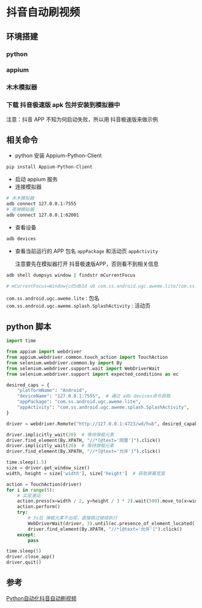 # 抖音自动刷视频

## 环境搭建
### python
### appium
### 木木模拟器 

### 下载 抖音极速版 apk 包并安装到模拟器中

注意：抖音 APP 不知为何启动失败，所以用 抖音极速版来做示例

## 相关命令

- python 安装 Appium-Python-Client

```sh
pip install Appium-Python-Client 
```

- 启动 appium 服务
- 连接模拟器

```sh
# 木木模拟器
adb connect 127.0.0.1:7555
# 夜神模拟器
adb connect 127.0.0.1:62001
```

- 查看设备

```sh
adb devices
```

- 查看当前运行的 APP 包名 `appPackage` 和活动页 `appActivity`

    注意要先在模拟器打开 抖音极速版APP，否则看不到相关信息

```sh
adb shell dumpsys window | findstr mCurrentFocus

# mCurrentFocus=Window{cd5db1d u0 com.ss.android.ugc.aweme.lite/com.ss.android.ugc.aweme.splash.SplashActivity}
```
`com.ss.android.ugc.aweme.lite` : 包名
`com.ss.android.ugc.aweme.splash.SplashActivity` : 活动页

## python 脚本

```py
import time

from appium import webdriver
from appium.webdriver.common.touch_action import TouchAction
from selenium.webdriver.common.by import By
from selenium.webdriver.support.wait import WebDriverWait
from selenium.webdriver.support import expected_conditions as ec

desired_caps = {
    "platformName": "Android",
    "deviceName": "127.0.0.1:7555",  # 通过 adb devices命令获取
    "appPackage": "com.ss.android.ugc.aweme.lite",
    "appActivity": "com.ss.android.ugc.aweme.splash.SplashActivity",
}

driver = webdriver.Remote("http://127.0.0.1:4723/wd/hub", desired_capabilities=desired_caps)

driver.implicitly_wait(20)  # 等待弹框元素
driver.find_element(By.XPATH, "//*[@text='同意']").click()
driver.implicitly_wait(20)  # 等待弹框元素
driver.find_element(By.XPATH, "//*[@text='允许']").click()

time.sleep(1.5)
size = driver.get_window_size()
width, height = size['width'], size['height']  # 获取屏幕宽高

action = TouchAction(driver)
for i in range(5):
    # 实现滑动
    action.press(x=width / 2, y=height / 3 * 2).wait(500).move_to(x=width / 2, y=height / 3).release()
    action.perform()
    try:
        # 3s后 弹框元素不出现，直接跳过继续执行
        WebDriverWait(driver, 3).until(ec.presence_of_element_located((By.XPATH, "//*[@text='允许']")))
        driver.find_element(By.XPATH, "//*[@text='允许']").click()
    except:
        pass

time.sleep(5)
driver.close_app()
driver.quit()
```


## 参考

[Python自动化抖音自动刷视频](https://it.cha138.com/nginx/show-3111002.html)